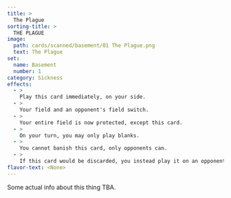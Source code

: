 ```yaml
---
title: >
  The Plague
sorting-title: >
  THE PLAGUE
image: 
  path: cards/scanned/basement/01 The Plague.png
  text: The Plague
set:
  name: Basement
  number: 1
category: Sickness
effects: 
  - >
    Play this card immediately, on your side.
  - >
    Your field and an opponent's field switch.
  - >
    Your entire field is now protected, except this card.
  - >
    On your turn, you may only play blanks.
  - >
    You cannot banish this card, only opponents can.
  - >
    If this card would be discarded, you instead play it on an opponent of your choice.
flavor-text: <None>
---
```

Some actual info about this thing TBA.
